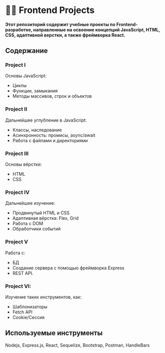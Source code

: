 # 👩‍💻 Frontend Projects

#### Этот репозиторий содержит учебные проекты по Frontend-разработке, направленные на освоение концепций JavaScript, HTML, CSS, адаптивной верстки, а также фреймворка React.

## Содержание
### Project I 
Основы JavaScript: 
+ Циклы
+ Функции, замыкания
+ Методы массивов, строк и объектов
  

### Project II
Дальнейшее углубление в JavaScript:
+ Классы, наследование
+ Асинхронность: промисы, async/await
+ Работа с файлами и директориями


### Project III
Основы вёрстки:
+ HTML
+ CSS

### Project IV
Дальнейшее изучение:
+ Продвинутый HTML и CSS
+ Адаптивная вёрстка: Flex, Grid
+ Работа с DOM
+ Обработчики событий

### Project V
Работа с:
+ БД
+ Создание сервера с помощью фреймворка Express
+ REST API.

### Project VI:
Изучение таких инструментов, как:
+ Шаблонизаторы
+ Fetch API
+ Cookie/Сессия


## Используемые инструменты
Nodejs, Express.js, React, Sequelize, Bootstrap, Postman, HandleBars

